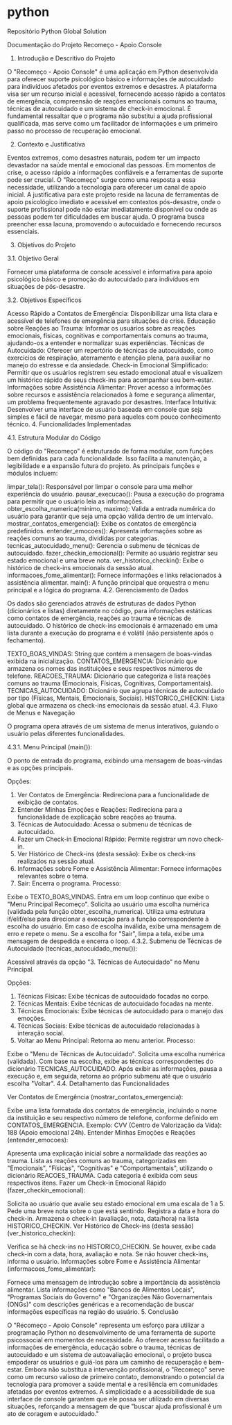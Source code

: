 # python
Repositório Python Global Solution

Documentação do Projeto Recomeço - Apoio Console

1. Introdução e Descritivo do Projeto

O "Recomeço - Apoio Console" é uma aplicação em Python desenvolvida para oferecer suporte psicológico básico e informações de autocuidado para indivíduos afetados por eventos extremos e desastres. A plataforma visa ser um recurso inicial e acessível, fornecendo acesso rápido a contatos de emergência, compreensão de reações emocionais comuns ao trauma, técnicas de autocuidado e um sistema de check-in emocional. É fundamental ressaltar que o programa não substitui a ajuda profissional qualificada, mas serve como um facilitador de informações e um primeiro passo no processo de recuperação emocional.

2. Contexto e Justificativa

Eventos extremos, como desastres naturais, podem ter um impacto devastador na saúde mental e emocional das pessoas. Em momentos de crise, o acesso rápido a informações confiáveis e a ferramentas de suporte pode ser crucial. O "Recomeço" surge como uma resposta a essa necessidade, utilizando a tecnologia para oferecer um canal de apoio inicial. A justificativa para este projeto reside na lacuna de ferramentas de apoio psicológico imediato e acessível em contextos pós-desastre, onde o suporte profissional pode não estar imediatamente disponível ou onde as pessoas podem ter dificuldades em buscar ajuda. O programa busca preencher essa lacuna, promovendo o autocuidado e fornecendo recursos essenciais.

3. Objetivos do Projeto

3.1. Objetivo Geral

Fornecer uma plataforma de console acessível e informativa para apoio psicológico básico e promoção do autocuidado para indivíduos em situações de pós-desastre.

3.2. Objetivos Específicos

Acesso Rápido a Contatos de Emergência: Disponibilizar uma lista clara e acessível de telefones de emergência para situações de crise.
Educação sobre Reações ao Trauma: Informar os usuários sobre as reações emocionais, físicas, cognitivas e comportamentais comuns ao trauma, ajudando-os a entender e normalizar suas experiências.
Técnicas de Autocuidado: Oferecer um repertório de técnicas de autocuidado, como exercícios de respiração, aterramento e atenção plena, para auxiliar no manejo do estresse e da ansiedade.
Check-in Emocional Simplificado: Permitir que os usuários registrem seu estado emocional atual e visualizem um histórico rápido de seus check-ins para acompanhar seu bem-estar.
Informações sobre Assistência Alimentar: Prover acesso a informações sobre recursos e assistência relacionados à fome e segurança alimentar, um problema frequentemente agravado por desastres.
Interface Intuitiva: Desenvolver uma interface de usuário baseada em console que seja simples e fácil de navegar, mesmo para aqueles com pouco conhecimento técnico.
4. Funcionalidades Implementadas

4.1. Estrutura Modular do Código

O código do "Recomeço" é estruturado de forma modular, com funções bem definidas para cada funcionalidade. Isso facilita a manutenção, a legibilidade e a expansão futura do projeto. As principais funções e módulos incluem:

limpar_tela(): Responsável por limpar o console para uma melhor experiência do usuário.
pausar_execucao(): Pausa a execução do programa para permitir que o usuário leia as informações.
obter_escolha_numerica(minimo, maximo): Valida a entrada numérica do usuário para garantir que seja uma opção válida dentro de um intervalo.
mostrar_contatos_emergencia(): Exibe os contatos de emergência predefinidos.
entender_emocoes(): Apresenta informações sobre as reações comuns ao trauma, divididas por categorias.
tecnicas_autocuidado_menu(): Gerencia o submenu de técnicas de autocuidado.
fazer_checkin_emocional(): Permite ao usuário registrar seu estado emocional e uma breve nota.
ver_historico_checkin(): Exibe o histórico de check-ins emocionais da sessão atual.
informacoes_fome_alimentar(): Fornece informações e links relacionados à assistência alimentar.
main(): A função principal que orquestra o menu principal e a lógica do programa.
4.2. Gerenciamento de Dados

Os dados são gerenciados através de estruturas de dados Python (dicionários e listas) diretamente no código, para informações estáticas como contatos de emergência, reações ao trauma e técnicas de autocuidado. O histórico de check-ins emocionais é armazenado em uma lista durante a execução do programa e é volátil (não persistente após o fechamento).

TEXTO_BOAS_VINDAS: String que contém a mensagem de boas-vindas exibida na inicialização.
CONTATOS_EMERGENCIA: Dicionário que armazena os nomes das instituições e seus respectivos números de telefone.
REACOES_TRAUMA: Dicionário que categoriza e lista reações comuns ao trauma (Emocionais, Físicas, Cognitivas, Comportamentais).
TECNICAS_AUTOCUIDADO: Dicionário que agrupa técnicas de autocuidado por tipo (Físicas, Mentais, Emocionais, Sociais).
HISTORICO_CHECKIN: Lista global que armazena os check-ins emocionais da sessão atual.
4.3. Fluxo de Menus e Navegação

O programa opera através de um sistema de menus interativos, guiando o usuário pelas diferentes funcionalidades.

4.3.1. Menu Principal (main()):

O ponto de entrada do programa, exibindo uma mensagem de boas-vindas e as opções principais.

Opções:

1. Ver Contatos de Emergência: Redireciona para a funcionalidade de exibição de contatos.
2. Entender Minhas Emoções e Reações: Redireciona para a funcionalidade de explicação sobre reações ao trauma.
3. Técnicas de Autocuidado: Acessa o submenu de técnicas de autocuidado.
4. Fazer um Check-in Emocional Rápido: Permite registrar um novo check-in.
5. Ver Histórico de Check-ins (desta sessão): Exibe os check-ins realizados na sessão atual.
6. Informações sobre Fome e Assistência Alimentar: Fornece informações relevantes sobre o tema.
7. Sair: Encerra o programa.
Processo:

Exibe o TEXTO_BOAS_VINDAS.
Entra em um loop contínuo que exibe o "Menu Principal Recomeço".
Solicita ao usuário uma escolha numérica (validada pela função obter_escolha_numerica).
Utiliza uma estrutura if/elif/else para direcionar a execução para a função correspondente à escolha do usuário.
Em caso de escolha inválida, exibe uma mensagem de erro e repete o menu.
Se a escolha for "Sair", limpa a tela, exibe uma mensagem de despedida e encerra o loop.
4.3.2. Submenu de Técnicas de Autocuidado (tecnicas_autocuidado_menu()):

Acessível através da opção "3. Técnicas de Autocuidado" no Menu Principal.

Opções:

1. Técnicas Físicas: Exibe técnicas de autocuidado focadas no corpo.
2. Técnicas Mentais: Exibe técnicas de autocuidado focadas na mente.
3. Técnicas Emocionais: Exibe técnicas de autocuidado para o manejo das emoções.
4. Técnicas Sociais: Exibe técnicas de autocuidado relacionadas à interação social.
5. Voltar ao Menu Principal: Retorna ao menu anterior.
Processo:

Exibe o "Menu de Técnicas de Autocuidado".
Solicita uma escolha numérica (validada).
Com base na escolha, exibe as técnicas correspondentes do dicionário TECNICAS_AUTOCUIDADO.
Após exibir as informações, pausa a execução e, em seguida, retorna ao próprio submenu até que o usuário escolha "Voltar".
4.4. Detalhamento das Funcionalidades

Ver Contatos de Emergência (mostrar_contatos_emergencia):

Exibe uma lista formatada dos contatos de emergência, incluindo o nome da instituição e seu respectivo número de telefone, conforme definido em CONTATOS_EMERGENCIA.
Exemplo: CVV (Centro de Valorização da Vida): 188 (Apoio emocional 24h).
Entender Minhas Emoções e Reações (entender_emocoes):

Apresenta uma explicação inicial sobre a normalidade das reações ao trauma.
Lista as reações comuns ao trauma, categorizadas em "Emocionais", "Físicas", "Cognitivas" e "Comportamentais", utilizando o dicionário REACOES_TRAUMA.
Cada categoria é exibida com seus respectivos itens.
Fazer um Check-in Emocional Rápido (fazer_checkin_emocional):

Solicita ao usuário que avalie seu estado emocional em uma escala de 1 a 5.
Pede uma breve nota sobre o que está sentindo.
Registra a data e hora do check-in.
Armazena o check-in (avaliação, nota, data/hora) na lista HISTORICO_CHECKIN.
Ver Histórico de Check-ins (desta sessão) (ver_historico_checkin):

Verifica se há check-ins no HISTORICO_CHECKIN.
Se houver, exibe cada check-in com a data, hora, avaliação e nota.
Se não houver check-ins, informa o usuário.
Informações sobre Fome e Assistência Alimentar (informacoes_fome_alimentar):

Fornece uma mensagem de introdução sobre a importância da assistência alimentar.
Lista informações como "Bancos de Alimentos Locais", "Programas Sociais do Governo" e "Organizações Não Governamentais (ONGs)" com descrições genéricas e a recomendação de buscar informações específicas na região do usuário.
5. Conclusão

O "Recomeço - Apoio Console" representa um esforço para utilizar a programação Python no desenvolvimento de uma ferramenta de suporte psicossocial em momentos de necessidade. Ao oferecer acesso facilitado a informações de emergência, educação sobre o trauma, técnicas de autocuidado e um sistema de autoavaliação emocional, o projeto busca empoderar os usuários e guiá-los para um caminho de recuperação e bem-estar. Embora não substitua a intervenção profissional, o "Recomeço" serve como um recurso valioso de primeiro contato, demonstrando o potencial da tecnologia para promover a saúde mental e a resiliência em comunidades afetadas por eventos extremos. A simplicidade e a acessibilidade de sua interface de console garantem que ele possa ser utilizado em diversas situações, reforçando a mensagem de que "buscar ajuda profissional é um ato de coragem e autocuidado."
